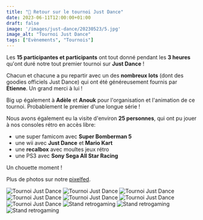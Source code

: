```yaml
---
title: "🕺 Retour sur le tournoi Just Dance"
date: 2023-06-11T12:00:00+01:00
draft: false
image: '/images/just-dance/20230523/5.jpg'
image_alt: "Tournoi Just Dance"
tags: ["Evènements", "Tournois"]
---
```


Les **15 participantes et participants** ont tout donné pendant les **3 heures** qu'ont duré notre tout premier tournoi sur **Just Dance** !

Chacun et chacune a pu repartir avec un des **nombreux lots** (dont des goodies officiels Just Dance) qui ont été généreusement fournis par **Etienne**. Un grand merci à lui !

Big up également à **Adèle** et **Anouk** pour l'organisation et l'animation de ce tournoi. Probablement le premier d'une longue série !

Nous avons également eu la visite d'environ **25 personnes**, qui ont pu jouer à nos consoles rétro en accès libre:
- une super famicom avec **Super Bomberman 5**
- une wii avec **Just Dance** et **Mario Kart**
- une **recalbox** avec moultes jeux rétro
- une PS3 avec **Sony Sega All Star Racing**

Un chouette moment !

Plus de photos sur notre [pixelfed](https://pixelfed.fr/fairplayers).

![Tournoi Just Dance](/images/just-dance/20230523/1.jpg)
![Tournoi Just Dance](/images/just-dance/20230523/2.jpg)
![Tournoi Just Dance](/images/just-dance/20230523/3.jpg)
![Tournoi Just Dance](/images/just-dance/20230523/4.jpg)
![Tournoi Just Dance](/images/just-dance/20230523/5.jpg)
![Tournoi Just Dance](/images/just-dance/20230523/6.jpg)
![Tournoi Just Dance](/images/just-dance/20230523/7.jpg)
![Stand retrogaming](/images/just-dance/20230523/8.jpg)
![Stand retrogaming](/images/just-dance/20230523/9.jpg)
![Stand retrogaming](/images/just-dance/20230523/10.jpg)

